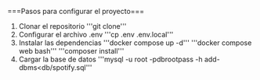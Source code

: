 ===Pasos para configurar el proyecto===

1. Clonar el repositorio
'''git clone'''
2. Configurar el archivo .env
'''cp .env .env.local'''
3. Instalar las dependencias
'''docker compose up -d'''
'''docker compose web bash'''
'''composer install'''
4. Cargar la base de datos
'''mysql -u root -pdbrootpass -h add-dbms<db/spotify.sql'''
